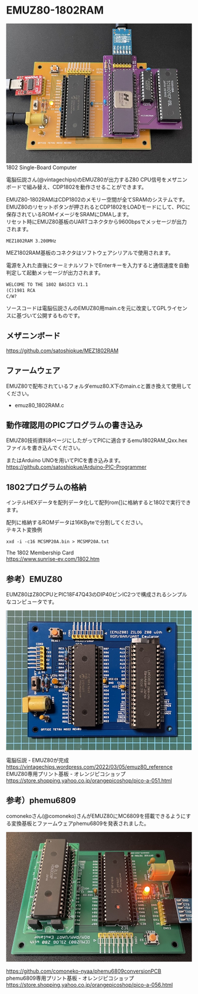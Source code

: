 # EMUZ80-1802RAM

![MEZ1802RAM](https://github.com/satoshiokue/EMUZ80-1802RAM/blob/main/CPD1802ACD.jpeg)  
1802 Single-Board Computer

電脳伝説さん(@vintagechips)のEMUZ80が出力するZ80 CPU信号をメザニンボードで組み替え、CDP1802を動作させることができます。  
  
EMUZ80-1802RAMはCDP1802のメモリー空間が全てSRAMのシステムです。  
EMUZ80のリセットボタンが押されるとCDP1802をLOADモードにして、PICに保存されているROMイメージをSRAMにDMAします。  
リセット時にEMUZ80基板のUARTコネクタから9600bpsでメッセージが出力されます。  
```
MEZ1802RAM 3.200MHz
```
MEZ1802RAM基板のコネクタはソフトウェアシリアルで使用されます。  

電源を入れた直後にターミナルソフトでEnterキーを入力すると通信速度を自動判定して起動メッセージが出力されます。  
```
WELCOME TO THE 1802 BASIC3 V1.1
(C)1981 RCA
C/W?
```

ソースコードは電脳伝説さんのEMUZ80用main.cを元に改変してGPLライセンスに基づいて公開するものです。  

## メザニンボード
https://github.com/satoshiokue/MEZ1802RAM  

## ファームウェア

EMUZ80で配布されているフォルダemuz80.X下のmain.cと置き換えて使用してください。
* emuz80_1802RAM.c

## 動作確認用のPICプログラムの書き込み
EMUZ80技術資料8ページにしたがってPICに適合するemu1802RAM_Qxx.hexファイルを書き込んでください。  

またはArduino UNOを用いてPICを書き込みます。  
https://github.com/satoshiokue/Arduino-PIC-Programmer

## 1802プログラムの格納
インテルHEXデータを配列データ化して配列rom[]に格納すると1802で実行できます。

配列に格納するROMデータは16KByteで分割してください。  
テキスト変換例
```
xxd -i -c16 MCSMP20A.bin > MCSMP20A.txt
```
The 1802 Membership Card  
https://www.sunrise-ev.com/1802.htm  

## 参考）EMUZ80
EUMZ80はZ80CPUとPIC18F47Q43のDIP40ピンIC2つで構成されるシンプルなコンピュータです。

![EMUZ80](https://github.com/satoshiokue/EMUZ80-6502/blob/main/imgs/IMG_Z80.jpeg)

電脳伝説 - EMUZ80が完成  
https://vintagechips.wordpress.com/2022/03/05/emuz80_reference  
EMUZ80専用プリント基板 - オレンジピコショップ  
https://store.shopping.yahoo.co.jp/orangepicoshop/pico-a-051.html

## 参考）phemu6809
comonekoさん(@comoneko)さんがEMUZ80にMC6809を搭載できるようにする変換基板とファームウェアphemu6809を発表されました。

![phemu6809](https://github.com/satoshiokue/EMUZ80-6502/blob/main/imgs/IMG_6809.jpeg)

https://github.com/comoneko-nyaa/phemu6809conversionPCB  
phemu6809専用プリント基板 - オレンジピコショップ  
https://store.shopping.yahoo.co.jp/orangepicoshop/pico-a-056.html

